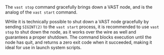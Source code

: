 The `vast stop` command gracefully brings down a VAST node, and is the analog of
the `vast start` command.

WHile it is technically possible to shut down a VAST node gracefully by sending
`SIGINT(2)` to the `vast start` process, it is recommended to use `vast stop` to
shut down the node, as it works over the wire as well and guarantees a proper
shutdown. The command blocks execution until the node has quit, and returns a
zero exit code when it succeeded, making it ideal for use in launch system
scripts.
